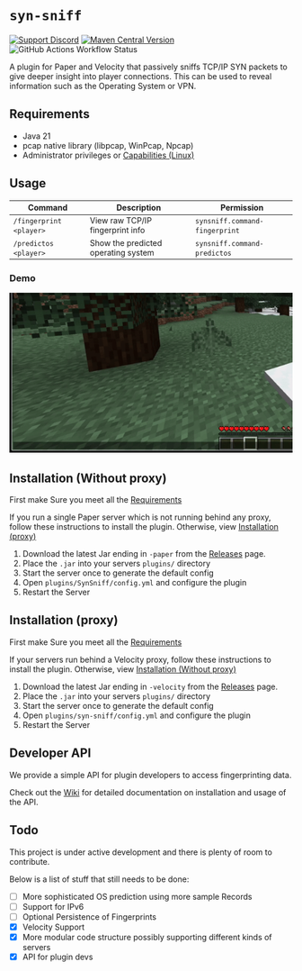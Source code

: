 
# `syn-sniff`
[![Support Discord](https://img.shields.io/discord/850134191232647229?style=flat&label=Support%20Discord&color=%237289da&link=https%3A%2F%2Fdiscord.gg%2FAUK3HkFWQ9)](https://discord.gg/AUK3HkFWQ9)
[![Maven Central Version](https://img.shields.io/maven-central/v/io.github.duckulus/syn-sniff?link=https%3A%2F%2Fcentral.sonatype.com%2Fartifact%2Fio.github.duckulus%2Fsyn-sniff%2Foverview)](https://central.sonatype.com/artifact/io.github.duckulus/syn-sniff/overview)
![GitHub Actions Workflow Status](https://img.shields.io/github/actions/workflow/status/Duckulus/syn-sniff/build.yml)


A plugin for Paper and Velocity that passively sniffs TCP/IP SYN packets to give deeper insight into player connections. 
This can be used to reveal information such as the Operating System or VPN.

## Requirements
- Java 21
- pcap native library (libpcap, WinPcap, Npcap)
- Administrator privileges or [Capabilities (Linux)](./docs/capabilities.md)

## Usage


| Command                 | Description                         | Permission                |
|-------------------------|-------------------------------------|---------------------------|
| `/fingerprint <player>` | View raw TCP/IP fingerprint info    | `synsniff.command-fingerprint`    |
| `/predictos <player>`   | Show the predicted operating system | `synsniff.command-predictos`      |

### Demo
![Demo](./assets/demo.gif)


## Installation (Without proxy)

First make Sure you meet all the [Requirements](#requirements)

If you run a single Paper server which is not running behind any proxy, follow these instructions to install the plugin.
Otherwise, view [Installation (proxy)](#installation-proxy)

1. Download the latest Jar ending in `-paper` from the [Releases](https://github.com/Duckulus/syn-sniff/releases) page.
2. Place the `.jar` into your servers `plugins/` directory
3. Start the server once to generate the default config
4. Open `plugins/SynSniff/config.yml` and configure the plugin
5. Restart the Server

## Installation (proxy)

First make Sure you meet all the [Requirements](#requirements)

If your servers run behind a Velocity proxy, follow these instructions to install the plugin.
Otherwise, view [Installation (Without proxy)](#installation-without-proxy)

1. Download the latest Jar ending in `-velocity` from the [Releases](https://github.com/Duckulus/syn-sniff/releases) page.
2. Place the `.jar` into your servers `plugins/` directory
3. Start the server once to generate the default config
4. Open `plugins/syn-sniff/config.yml` and configure the plugin
5. Restart the Server

## Developer API

We provide a simple API for plugin developers to access fingerprinting data.

Check out the [Wiki](https://github.com/Duckulus/syn-sniff/wiki/) for detailed documentation on installation and usage of the API.

## Todo

This project is under active development and there is plenty of room to contribute.

Below is a list of stuff that still needs to be done:

- [ ] More sophisticated OS prediction using more sample Records
- [ ] Support for IPv6
- [ ] Optional Persistence of Fingerprints
- [x] Velocity Support
- [x] More modular code structure possibly supporting different kinds of servers
- [x] API for plugin devs

